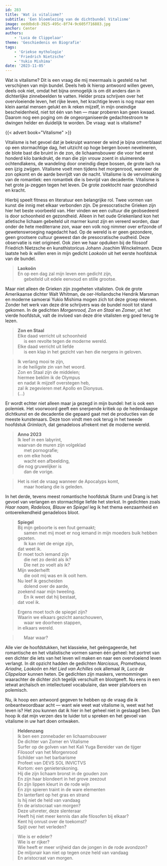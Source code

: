 ```yaml
---
id: 283
title: 'Wat is vitalisme?'
subtitle: 'Een bloemlezing van de dichtbundel Vitalisme'
image: eeddbdc8-3925-495c-8f74-9c605f716883.jpg
anchor: Center
authors:
    - 'Luca de Clippelaar'
theme: 'Geschiedenis en Biografie'
tags:
    - 'Griekse mythologie'
    - 'Friedrich Nietzsche'
    - 'Yukio Mishima'
date: '2023-11-05'
---
```


Wat is vitalisme? Dit is een vraag die mij meermaals is gesteld na het verschijnen van mijn bundel. Deels heb ik hierop antwoord willen geven, deels ook niet, omdat het bijna onmogelijk is om dit anders dan in dichterlijke zinnebeelden te vatten. Helder proza schrijven over het overvloeiende leven, het rijke leven, het krachtige leven is nog maar een klein aantal mensen gelukt en ik reken mijzelf, in mijn oneindige bescheidenheid, niet tot één van hen — maar proberen kan geen kwaad. Daarom nog een poging om de ongeorganiseerde gedachtestroom te dwingen helder en duidelijk te worden. De vraag: wat is vitalisme?

{{< advert book="Vitalisme" >}}

Vitalisme is het gevoel dat je bekruipt wanneer de wind je bijna omverblaast op een stormachtige dag, het uitzicht op hoge bergen boven nevelmeren, de blote bast die bruint in de zon, de lichaamsbouwer die voor het eerst honderd kilo bankdrukt, de man die zijn vrouw zoent in sluimerende ochtendlakens, de wandeling door oneindig diepe bossen, de grote lach na een ijzig zwijgen. Vitalisme voelt men tijdens het morgenrood, wanneer de zon opkomt en de aarde bevrijdt van de nacht. Vitalisme is de vervolmaking van de romantiek: een romantiek die is bevrijd van decadentie. Vitalisme is het grote ja-zeggen tegen het leven. De grote zoektocht naar gezondheid en kracht.

Hierbij speelt fitness en literatuur een belangrijke rol. Twee vormen van kunst die innig met elkaar verbonden zijn. De presocratische Grieken zijn hier het beste voorbeeld van. Hier vinden we een cultuur die geobsedeerd is door schoonheid en gezondheid. Alleen in het oude Griekenland kon het atletische lichaam gebeiteld uit marmer kunst zijn en vereerd worden, daar onder de hete mediterrane zon, waar een volk nog nimmer over erfzonde of gewetenswroeging nagedacht had. Op de wereld is er geen gezondere, geen grootsere cultuur geweest dan de presocratische oudheid. Deze observatie is niet origineel. Ook zien we haar opduiken bij de filosoof Friedrich Nietzsche en kunsthistoricus Johann Joachim Winckelmann. Deze laatste heb ik willen eren in mijn gedicht _Laokoön_ uit het eerste hoofdstuk van de bundel.

> **Laokoön**<br>
En op een dag zal mijn leven een gedicht zijn,<br>
&nbsp;&nbsp;&nbsp;&nbsp;&nbsp;gebeiteld uit edele eenvoud en stille grootse.

Maar niet alleen de Grieken zijn zogeheten vitalisten. Ook de grote Amerikaanse dichter Walt Whitman, de oer-Hollandsche Hendrik Marsman en moderne samoerai Yukio Mishima mogen zich tot deze groep rekenen. Zonder het werk van deze drie schrijvers was de bundel nooit tot stand gekomen. In de gedichten _Morgenrood, Zon en Staal_ en _Zomer_, uit het vierde hoofdstuk, valt de invloed van deze drie vitalisten erg goed terug te lezen.

> **Zon en Staal**<br>
Elke daad verricht uit schoonheid<br>
&nbsp;&nbsp;&nbsp;&nbsp;&nbsp;is een revolte tegen de moderne wereld.<br>
Elke daad verricht uit liefde<br>
&nbsp;&nbsp;&nbsp;&nbsp;&nbsp;is een klap in het gezicht van hen die nergens in geloven.

>Ik verlang mooi te zijn,<br>
in de heiligste zin van het woord.<br>
Zon en Staal zijn de middelen;<br>
hiermee beklim ik de Olympus<br>
en nadat ik mijzelf overstegen heb,<br>
zal ik zegevieren met Apollo en Dionysus.<br>
(...)

Er wordt echter niet alleen maar ja gezegd in mijn bundel: het is ook een polemiek. Het voorwoord geeft een snerpende kritiek op de hedendaagse dichtkunst en de decadentie die gepaard gaat met de producties van de meeste kunstenaars. Deze toon vindt men ook terug in het tweede hoofdstuk _Grimlach,_ dat genadeloos afrekent met de moderne wereld.

> **Anno 2023**<br>
Ik leef in een labyrint,<br>
waarvan de muren zijn volgeklad<br>
&nbsp;&nbsp;&nbsp;&nbsp;&nbsp;met pornografie;<br>
en om elke hoek<br>
&nbsp;&nbsp;&nbsp;&nbsp;&nbsp;wacht een afbeelding,<br>
die nog gruwelijker is<br>
&nbsp;&nbsp;&nbsp;&nbsp;&nbsp;dan de vorige.

>Het is niet de vraag wanneer de Apocalyps komt,<br>
&nbsp;&nbsp;&nbsp;&nbsp;&nbsp;maar hoelang die is geleden.

In het derde, tevens meest romantische hoofdstuk Sturm und Drang is het gevoel van verlangen en stormachtige liefde het sterkst. In gedichten zoals _Haar naam, Radeloos, Blauw_ en _Spiegel_ leg ik het thema eenzaamheid en ontoereikendheid genadeloos bloot.

> **Spiegel**<br>
Bij mijn geboorte is een fout gemaakt;<br>
&nbsp;&nbsp;&nbsp;&nbsp;&nbsp;samen met mij moet er nog iemand
in mijn moeders buik hebben gezeten.<br>
&nbsp;&nbsp;&nbsp;&nbsp;&nbsp;Ik kan niet de enige zijn,<br>
dat weet ik.<br>
Er moet toch iemand zijn<br>
&nbsp;&nbsp;&nbsp;&nbsp;&nbsp;die net zo denkt als ik?<br>
&nbsp;&nbsp;&nbsp;&nbsp;&nbsp;Die net zo voelt als ik?<br>
Mijn wederhelft<br>
&nbsp;&nbsp;&nbsp;&nbsp;&nbsp;die ooit mij was en ik ooit hem.<br>
Nu leef ik gescheiden<br>
&nbsp;&nbsp;&nbsp;&nbsp;&nbsp;dolend over de aarde,<br>
zoekend naar mijn tweeling.<br>
&nbsp;&nbsp;&nbsp;&nbsp;&nbsp;En ik weet dat hij bestaat,<br>
dat voel ik.

>Ergens moet toch de spiegel zijn?<br>
Waarin we elkaars gezicht aanschouwen,<br>
&nbsp;&nbsp;&nbsp;&nbsp;&nbsp;waar we doorheen stappen,<br>
in elkaars wereld.

>&nbsp;&nbsp;&nbsp;&nbsp;&nbsp;Maar waar?

Alle vier de hoofdstukken, het klassieke, het geëngageerde, het romantische en het vitalistische vormen samen één geheel: het portret van een dichter die iets van het leven wil maken en naar een overvloeiend leven verlangt. In dit opzicht hadden de gedichten _Narcissus, Prometheus, Ariadne, Laokoön_ en _Het Lied van Achilles_ ook allemaal _Ik, Luca de Clippelaar_ kunnen heten. De gedichten zijn maskers, vermommingen waarachter de dichter zich tegelijk verschuilt en blootgeeft. Nu eens in een ietwat archaïsch en intellectueel vocabulaire, dan weer platvloers en polemisch.

Nu, ik hoop een antwoord gegeven te hebben op de vraag die ik onbeantwoordbaar acht — want wie weet wat vitalisme is, weet wat het leven is? Het zou kunnen dat ik hier in het geheel niet in geslaagd ben. Dan hoop ik dat mijn verzen des te luider tot u spreken en het gevoel van vitalisme in uw hart doen ontwaken.

> **Heldenzang**<br>
Ik ben een zonnebader en lichaamsbouwer<br>
De dichter van Zomer en Vitalisme<br>
Surfer op de golven van het Kali Yuga Bereider van de tijger<br>
Filosoof van het Morgenrood<br>
Schilder van het barbarisme<br>
Profeet van DEVS SOL INVICTVS<br>
Kortom: een genieterskoning.<br>
Hij die zijn lichaam bronst in de gouden zon<br>
En zijn haar blondeert in het grove zeezout<br>
En zijn lippen kleurt in de rode wijn<br>
En zijn spieren traint in de ware elementen<br>
En lanterfant op het gras en strand<br>
Is hij niet de held van vandaag<br>
En de aristocraat van morgen?<br>
Deze uitvreter, deze slenteraar<br>
Heeft hij niet meer kennis dan alle filosofen bij elkaar?<br>
Kent hij onrust over de toekomst?<br>
Spijt over het verleden?

>Wie is er edeler?<br>
Wie is er rijker?<br>
Wie heeft er meer vrijheid dan de jongen in de rode avondzon?<br>
De miljonair kan niet op tegen onze held van vandaag<br>
En aristocraat van morgen.
